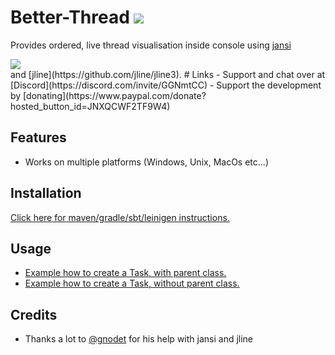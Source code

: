 # Better-Thread [![](https://jitpack.io/v/Osiris-Team/Better-Thread.svg)](https://jitpack.io/#Osiris-Team/Better-Thread)
Provides ordered, live thread visualisation inside console using [jansi](http://fusesource.github.io/jansi/)
<div><img src="https://proxy.spigotmc.org/f3dad1be4d2a037f21f66e625ab917a20baec8cc?url=https%3A%2F%2Fcdn.discordapp.com%2Fattachments%2F709182873348997172%2F811714169614106634%2Ftasks.gif" /></div>
and [jline](https://github.com/jline/jline3).
# Links
 - Support and chat over at [Discord](https://discord.com/invite/GGNmtCC)
 - Support the development by [donating](https://www.paypal.com/donate?hosted_button_id=JNXQCWF2TF9W4)

## Features
 - Works on multiple platforms (Windows, Unix, MacOs etc...)

## Installation

[Click here for maven/gradle/sbt/leinigen instructions.](https://jitpack.io/#Osiris-Team/Better-Thread/)

## Usage
- [Example how to create a Task, with parent class.](https://github.com/Osiris-Team/Better-Thread/blob/main/src/test/java/UsageExample.java)
- [Example how to create a Task, without parent class.](https://github.com/Osiris-Team/Better-Thread/blob/main/src/test/java/UsageExample2.java)

## Credits
 - Thanks a lot to [@gnodet](https://github.com/gnodet) for his help with jansi and jline
